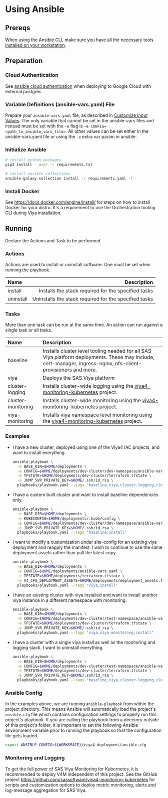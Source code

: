 # Using Ansible

## Prereqs

When using the Ansible CLI, make sure you have all the necessary tools [installed on your workstation](Dependencies.md#dependency-versions).

## Preparation

### Cloud Authentication

See [ansible cloud authentication](AnsibleCloudAuthentication.md) when deploying to Google Cloud with external postgres

### Variable Definitions (ansible-vars.yaml) File

Prepare your `ansible-vars.yaml` file, as described in [Customize Input Values](../../README.md#customize-input-values). The only variable that cannot be set in the ansible-vars files and instead must be set with the `-e` flag is `-e CONFIG=<path_to_ansible_vars_file>`. All other values can be set either in the ansible-vars.yaml file or using the `-e` extra var param in ansible.

### Initialize Ansible

```bash
# install python packages
pip3 install --user -r requirements.txt

# install ansible collections
ansible-galaxy collection install -r requirements.yaml -f
```

### Install Docker

See https://docs.docker.com/engine/install/ for steps on how to install Docker for your distro. It's a requirement to use the Orchestration tooling CLI during Viya installation.

## Running

Declare the Actions and Task to be performed.

### Actions

Actions are used to install or uninstall software. One must be set when running the playbook.

| Name | Description |
| :--- | ---: |
| install | Installs the stack required for the specified tasks |
| uninstall | Uninstalls the stack required for the specified tasks |

### Tasks

More than one task can be run at the same time. An action can run against a single task or all tasks.

| Name | Description |
| :--- | :--- |
| baseline | Installs cluster level tooling needed for all SAS Viya platform deployments. These may include, cert-manager, ingress-nginx, nfs-client-provisioners and more. |
| viya | Deploys the SAS Viya platform |
| cluster-logging | Installs cluster-wide logging using the [viya4-monitoring-kubernetes](https://github.com/sassoftware/viya4-monitoring-kubernetes) project. |
| cluster-monitoring | Installs cluster-wide monitoring using the [viya4-monitoring-kubernetes](https://github.com/sassoftware/viya4-monitoring-kubernetes) project. |
| viya-monitoring | Installs viya namespace level monitoring using the [viya4-monitoring-kubernetes](https://github.com/sassoftware/viya4-monitoring-kubernetes) project. |

### Examples

- I have a new cluster, deployed using one of the Viya4 IAC projects, and want to install everything.

  ```bash
  ansible-playbook \
    -e BASE_DIR=$HOME/deployments \
    -e CONFIG=$HOME/deployments/dev-cluster/dev-namespace/ansible-vars.yaml \
    -e TFSTATE=$HOME/deployments/dev-cluster/terraform.tfstate \
    -e JUMP_SVR_PRIVATE_KEY=$HOME/.ssh/id_rsa \
    playbooks/playbook.yaml --tags "baseline,viya,cluster-logging,cluster-monitoring,viya-monitoring,install"
  ```

- I have a custom built cluster and want to install baseline dependencies only.

  ```bash
  ansible-playbook \
    -e BASE_DIR=$HOME/deployments \
    -e KUBECONFIG=$HOME/deployments/.kube/config \
    -e CONFIG=$HOME/deployments/dev-cluster/dev-namespace/ansible-vars.yaml \
    -e JUMP_SVR_PRIVATE_KEY=$HOME/.ssh/id_rsa \
    playbooks/playbook.yaml --tags "baseline,install"
  ```

- I want to modify a customization under site-config for an existing viya deployment and reapply the manifest. I wish to continue to use the same deployment assets rather than pull the latest copy.

  ```bash
  ansible-playbook \
    -e BASE_DIR=$HOME/deployments \
    -e CONFIG=$HOME/deployments/ansible-vars.yaml \
    -e TFSTATE=$HOME/deployments/terraform.tfstate \
    -e V4_CFG_DEPLOYMENT_ASSETS=$HOME/deployments/deployment_assets.tgz \
    playbooks/playbook.yaml --tags "viya,install"
  ```

- I have an existing cluster with viya installed and want to install another viya instance in a different namespace with monitoring.

  ```bash
  ansible-playbook \
    -e BASE_DIR=$HOME/deployments \
    -e CONFIG=$HOME/deployments/dev-cluster/test-namespace/ansible-vars.yaml \
    -e TFSTATE=$HOME/deployments/dev-cluster/terraform.tfstate \
    -e JUMP_SVR_PRIVATE_KEY=$HOME/.ssh/id_rsa \
    playbooks/playbook.yaml --tags "viya,viya-monitoring,install"
  ```

- I have a cluster with a single viya install as well as the monitoring and logging stack. I want to uninstall everything.

  ```bash
  ansible-playbook \
    -e BASE_DIR=$HOME/deployments \
    -e CONFIG=$HOME/deployments/dev-cluster/test-namespace/ansible-vars.yaml \
    -e TFSTATE=$HOME/deployments/dev-cluster/terraform.tfstate \
    -e JUMP_SVR_PRIVATE_KEY=$HOME/.ssh/id_rsa \
    playbooks/playbook.yaml --tags "baseline,viya,cluster-logging,cluster-monitoring,viya-monitoring,uninstall"
  ```

### Ansible Config

In the examples above, we are running `ansible-playbook` from within the project directory. This means Ansible will automatically load the project's `ansible.cfg` file which contains configuration settings to properly run this project's playbook. If you are calling the playbook from a directory outside of this project's folder, it is important to set the following Ansible environment variable prior to running the playbook so that the configuration file gets loaded.

```bash
export ANSIBLE_CONFIG=${WORKSPACE}/viya4-deployment/ansible.cfg
```

### Monitoring and Logging

To get the full power of SAS Viya Monitoring for Kubernetes, it is recommended to deploy V4M independent of this project. See the GitHub project https://github.com/sassoftware/viya4-monitoring-kubernetes for scripts and customization options 
to deploy metric monitoring, alerts and log-message aggregation for SAS Viya.
